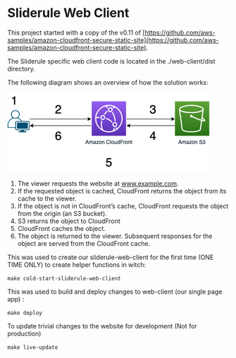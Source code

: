 # Sliderule Web Client
This project started with a copy of the v0.11 of [https://github.com/aws-samples/amazon-cloudfront-secure-static-site](https://github.com/aws-samples/amazon-cloudfront-secure-static-site).

The Sliderule specific web client code is located in the ./web-client/dist directory.

The following diagram shows an overview of how the solution works:

![Architecture](./docs/images/cf-secure-static-site-architecture.png)

1. The viewer requests the website at www.example.com.
2. If the requested object is cached, CloudFront returns the object from its cache to the viewer.
3. If the object is not in CloudFront’s cache, CloudFront requests the object from the origin (an S3 bucket).
4. S3 returns the object to CloudFront
5. CloudFront caches the object.
6. The object is returned to the viewer. Subsequent responses for the object are served from the CloudFront cache.


This was used to create our sliderule-web-client for the first time (ONE TIME ONLY) to create helper functions in witch:
```
make cold-start-sliderule-web-client
```

This was used to build and deploy changes to web-client (our single page app) :
```
make deploy
```

To update trivial changes to the website for development (Not for production)
```
make live-update
``` 
